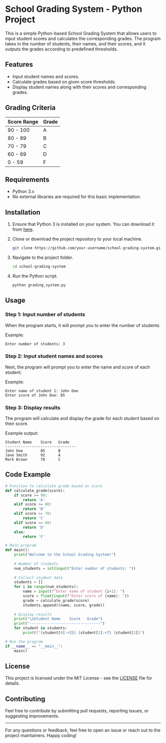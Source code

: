 # School Grading System - Python Project

This is a simple Python-based School Grading System that allows users to input student scores and calculates the corresponding grades. The program takes in the number of students, their names, and their scores, and it outputs the grades according to predefined thresholds.

## Features

- Input student names and scores.
- Calculate grades based on given score thresholds.
- Display student names along with their scores and corresponding grades.

## Grading Criteria

| Score Range | Grade |
|-------------|-------|
| 90 - 100    | A     |
| 80 - 89     | B     |
| 70 - 79     | C     |
| 60 - 69     | D     |
| 0 - 59      | F     |

## Requirements

- Python 3.x
- No external libraries are required for this basic implementation.

## Installation

1. Ensure that Python 3 is installed on your system. You can download it from [here](https://www.python.org/downloads/).
2. Clone or download the project repository to your local machine.

   ```bash
   git clone https://github.com/your-username/school-grading-system.git
   ```

3. Navigate to the project folder.

   ```bash
   cd school-grading-system
   ```

4. Run the Python script.

   ```bash
   python grading_system.py
   ```

## Usage

### Step 1: Input number of students

When the program starts, it will prompt you to enter the number of students.

Example:
```
Enter number of students: 3
```

### Step 2: Input student names and scores

Next, the program will prompt you to enter the name and score of each student.

Example:
```
Enter name of student 1: John Doe
Enter score of John Doe: 85
```

### Step 3: Display results

The program will calculate and display the grade for each student based on their score.

Example output:
```
Student Name    Score   Grade
--------------------------------
John Doe        85      B
Jane Smith      92      A
Mark Brown      78      C
```

## Code Example

```python
# Function to calculate grade based on score
def calculate_grade(score):
    if score >= 90:
        return 'A'
    elif score >= 80:
        return 'B'
    elif score >= 70:
        return 'C'
    elif score >= 60:
        return 'D'
    else:
        return 'F'

# Main program
def main():
    print("Welcome to the School Grading System!")
    
    # Number of students
    num_students = int(input("Enter number of students: "))
    
    # Collect student data
    students = []
    for i in range(num_students):
        name = input(f"Enter name of student {i+1}: ")
        score = float(input(f"Enter score of {name}: "))
        grade = calculate_grade(score)
        students.append((name, score, grade))
    
    # Display results
    print("\nStudent Name    Score   Grade")
    print("--------------------------------")
    for student in students:
        print(f"{student[0]:<15} {student[1]:<7} {student[2]}")

# Run the program
if __name__ == "__main__":
    main()
```

## License

This project is licensed under the MIT License - see the [LICENSE](LICENSE) file for details.

## Contributing

Feel free to contribute by submitting pull requests, reporting issues, or suggesting improvements.

---

For any questions or feedback, feel free to open an issue or reach out to the project maintainers. Happy coding!
